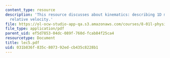 ```yaml
---
content_type: resource
description: 'This resource discusses about kinematics: describing 1D motion, and
  relative velocity.'
file: https://ol-ocw-studio-app-qa.s3.amazonaws.com/courses/8-01l-physics-i-classical-mechanics-fall-2005/031b836f835c807392edcb435c8228b1_lec5.pdf
file_type: application/pdf
parent_uid: ef5d7853-04dc-089f-760d-fcab84f25ca4
resourcetype: Document
title: lec5.pdf
uid: 031b836f-835c-8073-92ed-cb435c8228b1
---
```

